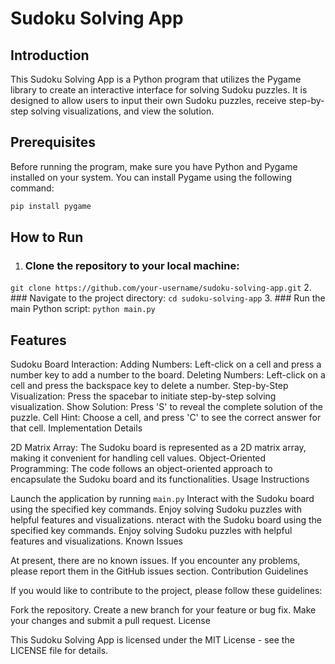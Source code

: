 # Sudoku Solving App

## Introduction

This Sudoku Solving App is a Python program that utilizes the Pygame library to create an interactive interface for solving Sudoku puzzles. It is designed to allow users to input their own Sudoku puzzles, receive step-by-step solving visualizations, and view the solution.

## Prerequisites

Before running the program, make sure you have Python and Pygame installed on your system. You can install Pygame using the following command:

```bash
pip install pygame
```

## How to Run

1. ### Clone the repository to your local machine:
```git clone https://github.com/your-username/sudoku-solving-app.git```
2. ### Navigate to the project directory:
```cd sudoku-solving-app```
3. ### Run the main Python script:
```python main.py```

## Features

Sudoku Board Interaction:
Adding Numbers: Left-click on a cell and press a number key to add a number to the board.
Deleting Numbers: Left-click on a cell and press the backspace key to delete a number.
Step-by-Step Visualization: Press the spacebar to initiate step-by-step solving visualization.
Show Solution: Press 'S' to reveal the complete solution of the puzzle.
Cell Hint: Choose a cell, and press 'C' to see the correct answer for that cell.
Implementation Details

2D Matrix Array: The Sudoku board is represented as a 2D matrix array, making it convenient for handling cell values.
Object-Oriented Programming: The code follows an object-oriented approach to encapsulate the Sudoku board and its functionalities.
Usage Instructions

Launch the application by running ```main.py```
Interact with the Sudoku board using the specified key commands.
Enjoy solving Sudoku puzzles with helpful features and visualizations.
nteract with the Sudoku board using the specified key commands.
Enjoy solving Sudoku puzzles with helpful features and visualizations.
Known Issues

At present, there are no known issues. If you encounter any problems, please report them in the GitHub issues section.
Contribution Guidelines

If you would like to contribute to the project, please follow these guidelines:

Fork the repository.
Create a new branch for your feature or bug fix.
Make your changes and submit a pull request.
License

This Sudoku Solving App is licensed under the MIT License - see the LICENSE file for details.

